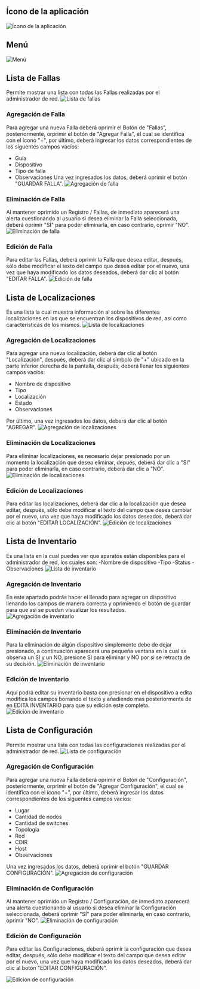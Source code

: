 ## Ícono de la aplicación
![Ícono de la aplicación](/imagenes/icono.jpg)

## Menú
![Menú](/imagenes/menu.jpg)

## Lista de Fallas
Permite mostrar una lista con todas las Fallas realizadas por el administrador de red.
![Lista de fallas](/imagenes/fallasRegistro.jpg)

### Agregación de Falla
Para agregar una nueva Falla deberá oprimir el Botón de "Fallas", posteriormente, orprimir el botón de "Agregar Falla", el cual se identifica con el ícono "+", por último, deberá ingresar los datos correspondientes de los siguentes campos vacíos:
- Guía
- Dispositivo
- Tipo de falla
- Observaciones
Una vez ingresados los datos, deberá oprimir el botón "GUARDAR FALLA".
![Agregación de falla](/imagenes/fallasAgregar.jpg)

### Eliminación de Falla
Al mantener oprimido un Registro / Fallas, de inmediato aparecerá una alerta cuestionando al usuario si desea eliminar la Falla seleccionada, deberá oprimir "SÍ" para poder eliminarla, en caso contrario, oprimir "NO".
![Eliminación de falla](/imagenes/fallaEliminacion.jpeg)

### Edición de Falla
Para editar las Fallas, deberá oprimir la Falla que desea editar, después, sólo debe modificar el texto del campo que desea editar por el nuevo, una vez que haya modificado los datos deseados, deberá dar clic al botón "EDITAR FALLA".
![Edición de falla](/imagenes/fallasEdicion.jpg)


## Lista de Localizaciones
Es una lista la cual muestra información al sobre las diferentes localizaciones en las que se encuentran los dispositivos de red, así como características de los mismos.
![Lista de localizaciones](/imagenes/localizacionesLista2.jpg)


### Agregación de Localizaciones
Para agregar una nueva localización, deberá dar clic al botón "Localización", después, deberá dar clic al símbolo de "+" ubicado en la parte inferior derecha de la pantalla, después, deberá llenar los siguientes campos vacíos:
- Nombre de dispositivo
- Tipo
- Localización
- Estado
- Observaciones

Por último, una vez ingresados los datos, deberá dar clic al botón "AGREGAR".
![Agregación de localizaciones](/imagenes/localizacionAgregar.jpg)


### Eliminación de Localizaciones

Para eliminar localizaciones, es necesario dejar presionado por un momento la localización que desea eliminar, depués, deberá dar clic a "SI" para poder eliminarla, en caso contrario, deberá dar clic a "NO".
![Eliminación de localizaciones](/imagenes/localizacionEliminar.jpg)


### Edición de Localizaciones

Para editar las localizaciones, deberá dar clic a la localización que desea editar, después, sólo debe modificar el texto del campo que desea cambiar por el nuevo, una vez que haya modificado los datos deseados, deberá dar clic al  botón "EDITAR LOCALIZACIÓN".
![Edición de localizaciones](/imagenes/localizacionEditar2.jpg)


## Lista de Inventario

Es una lista en la cual puedes ver que aparatos están disponibles para el administrador de red, los cuales son:
-Nombre de dispositivo
-Tipo
-Status
-Observaciones
![Lista de inventario](/imagenes/inventarioLista2.jpg)


### Agregación de Inventario

En este apartado podrás hacer el llenado para agregar un dispositivo llenando los campos de manera correcta y oprimiendo el botón de guardar para que así se puedan visualizar los resultados.
![Agregación de inventario](/imagenes/inventarioAgregar.jpeg)


### Eliminación de Inventario

Para la eliminación de algún dispositivo simplemente debe de dejar presionado, a continuación aparecerá una pequeña ventana en la cual se observa un SI y un NO, presione SI para eliminar y NO por si se retracta de su decisión.
![Eliminación de inventario](/imagenes/inventarioEliminar.jpeg)


### Edición de Inventario

Aquí podrá editar su inventario basta con presionar en el dispositivo a edita modifica los campos borrando el texto y añadiendo mas posteriormente de en EDITA INVENTARIO para que su edición este completa.
![Edición de inventario](/imagenes/inventarioEditar.jpg)


## Lista de Configuración
Permite mostrar una lista con todas las configuraciones realizadas por el administrador de red.
![Lista de configuración](/imagenes/listaConfiguracion.jpg)


### Agregación de Configuración
Para agregar una nueva Falla deberá oprimir el Botón de "Configuración", posteriormente, orprimir el botón de "Agregar Configuración", el cual se identifica con el ícono "+", por último, deberá ingresar los datos correspondientes de los siguentes campos vacíos:
- Lugar
- Cantidad de nodos
- Cantidad de switches
- Topología
- Red
- CDIR
- Host
- Observaciones

Una vez ingresados los datos, deberá oprimir el botón "GUARDAR CONFIGURACIÓN".
![Agregación de configuración](/imagenes/configuracionAgregar.jpg)

### Eliminación de Configuración
Al mantener oprimido un Registro / Configuración, de inmediato aparecerá una alerta cuestionando al usuario si desea eliminar la Configuración seleccionada, deberá oprimir "SÍ" para poder eliminarla, en caso contrario, oprimir "NO".
![Eliminación de configuración](/imagenes/configuracionEliminar.jpeg)


### Edición de Configuración
Para editar las Configuraciones, deberá oprimir la configuración que desea editar, después, sólo debe modificar el texto del campo que desea editar por el nuevo, una vez que haya modificado los datos deseados, deberá dar clic al botón "EDITAR CONFIGURACIÓN".

![Edición de configuración](/imagenes/configuracionEditar2.jpg)